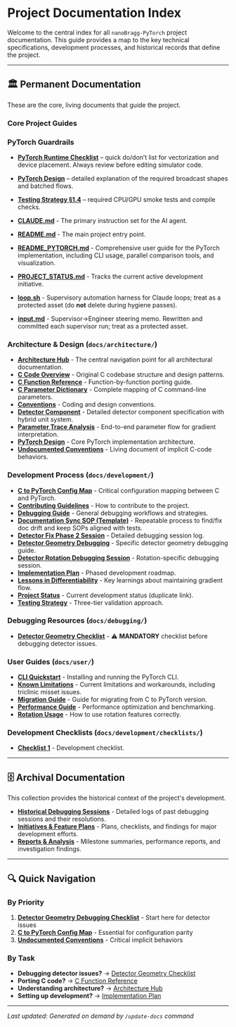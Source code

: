 # Project Documentation Index

Welcome to the central index for all `nanoBragg-PyTorch` project documentation. This guide provides a map to the key technical specifications, development processes, and historical records that define the project.

---

## 🏛️ Permanent Documentation

These are the core, living documents that guide the project.

### Core Project Guides
### PyTorch Guardrails
* **[PyTorch Runtime Checklist](./development/pytorch_runtime_checklist.md)** – quick do/don’t list for vectorization and device placement. Always review before editing simulator code.
* **[PyTorch Design](./architecture/pytorch_design.md#vectorization-strategy)** – detailed explanation of the required broadcast shapes and batched flows.
* **[Testing Strategy §1.4](./development/testing_strategy.md#14-pytorch-device--dtype-discipline)** – required CPU/GPU smoke tests and compile checks.

* **[CLAUDE.md](../CLAUDE.md)** - The primary instruction set for the AI agent.
* **[README.md](../README.md)** - The main project entry point.
* **[README_PYTORCH.md](../README_PYTORCH.md)** - Comprehensive user guide for the PyTorch implementation, including CLI usage, parallel comparison tools, and visualization.
* **[PROJECT_STATUS.md](../PROJECT_STATUS.md)** - Tracks the current active development initiative.
* **[loop.sh](../loop.sh)** - Supervisory automation harness for Claude loops; treat as a protected asset (do **not** delete during hygiene passes).
* **[input.md](../input.md)** - Supervisor→Engineer steering memo. Rewritten and committed each supervisor run; treat as a protected asset.

### Architecture & Design (`docs/architecture/`)
* **[Architecture Hub](./architecture/README.md)** - The central navigation point for all architectural documentation.
* **[C Code Overview](./architecture/c_code_overview.md)** - Original C codebase structure and design patterns.
* **[C Function Reference](./architecture/c_function_reference.md)** - Function-by-function porting guide.
* **[C Parameter Dictionary](./architecture/c_parameter_dictionary.md)** - Complete mapping of C command-line parameters.
* **[Conventions](./architecture/conventions.md)** - Coding and design conventions.
* **[Detector Component](./architecture/detector.md)** - Detailed detector component specification with hybrid unit system.
* **[Parameter Trace Analysis](./architecture/parameter_trace_analysis.md)** - End-to-end parameter flow for gradient interpretation.
* **[PyTorch Design](./architecture/pytorch_design.md)** - Core PyTorch implementation architecture.
* **[Undocumented Conventions](./architecture/undocumented_conventions.md)** - Living document of implicit C-code behaviors.

### Development Process (`docs/development/`)
* **[C to PyTorch Config Map](./development/c_to_pytorch_config_map.md)** - Critical configuration mapping between C and PyTorch.
* **[Contributing Guidelines](./development/CONTRIBUTING.md)** - How to contribute to the project.
* **[Debugging Guide](./debugging/debugging.md)** - General debugging workflows and strategies.
* **[Documentation Sync SOP (Template)](../prompts/doc_sync_sop.md)** - Repeatable process to find/fix doc drift and keep SOPs aligned with tests.
* **[Detector Fix Phase 2 Session](./development/detector_fix_phase2_session.md)** - Detailed debugging session log.
* **[Detector Geometry Debugging](./debugging/detector_geometry_debugging.md)** - Specific detector geometry debugging guide.
* **[Detector Rotation Debugging Session](./development/detector_rotation_debugging_session.md)** - Rotation-specific debugging session.
* **[Implementation Plan](./development/implementation_plan.md)** - Phased development roadmap.
* **[Lessons in Differentiability](./development/lessons_in_differentiability.md)** - Key learnings about maintaining gradient flow.
* **[Project Status](./development/PROJECT_STATUS.md)** - Current development status (duplicate link).
* **[Testing Strategy](./development/testing_strategy.md)** - Three-tier validation approach.

### Debugging Resources (`docs/debugging/`)
* **[Detector Geometry Checklist](./debugging/detector_geometry_checklist.md)** - ⚠️ **MANDATORY** checklist before debugging detector issues.

### User Guides (`docs/user/`)
* **[CLI Quickstart](./user/cli_quickstart.md)** - Installing and running the PyTorch CLI.
* **[Known Limitations](./user/known_limitations.md)** - Current limitations and workarounds, including triclinic misset issues.
* **[Migration Guide](./user/migration_guide.md)** - Guide for migrating from C to PyTorch version.
* **[Performance Guide](./user/performance.md)** - Performance optimization and benchmarking.
* **[Rotation Usage](./user/rotation_usage.md)** - How to use rotation features correctly.

### Development Checklists (`docs/development/checklists/`)
* **[Checklist 1](./development/checklists/checklist1.md)** - Development checklist.

---

## 🗄️ Archival Documentation

This collection provides the historical context of the project's development.

* **[Historical Debugging Sessions](../history/)** - Detailed logs of past debugging sessions and their resolutions.
* **[Initiatives & Feature Plans](../initiatives/)** - Plans, checklists, and findings for major development efforts.
* **[Reports & Analysis](../reports/)** - Milestone summaries, performance reports, and investigation findings.

---

## 🔍 Quick Navigation

### By Priority
1. **[Detector Geometry Debugging Checklist](./debugging/detector_geometry_checklist.md)** - Start here for detector issues
2. **[C to PyTorch Config Map](./development/c_to_pytorch_config_map.md)** - Essential for configuration parity
3. **[Undocumented Conventions](./architecture/undocumented_conventions.md)** - Critical implicit behaviors

### By Task
- **Debugging detector issues?** → [Detector Geometry Checklist](./debugging/detector_geometry_checklist.md)
- **Porting C code?** → [C Function Reference](./architecture/c_function_reference.md)
- **Understanding architecture?** → [Architecture Hub](./architecture/README.md)
- **Setting up development?** → [Implementation Plan](./development/implementation_plan.md)

---

*Last updated: Generated on demand by `/update-docs` command*
